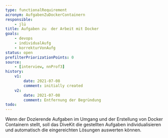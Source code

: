 ```yaml
---
type: functionalRequirement
acronym: AufgabenZuDockerContainern
responsible: 
    - jlü
title: Aufgaben zu  der Arbeit mit Docker 
goals: 
    - devops
    - individualAufg
    - korrekturVonAufg
status: open
prefilterPriorizationPoints: 0
source:
    - [interview, nnProf3]
history:
    v1:
        date: 2021-07-08
        comment: initially created
    v2:
        date: 2021-07-08
        comment: Entfernung der Begründung
todo: 
---
```


Wenn der Dozierende Aufgaben im Umgang und der Erstellung von Docker Containern stellt, soll das DiveKit die gestellten Aufgaben
individualisieren und automatisch die eingereichten Lösungen auswerten können.



